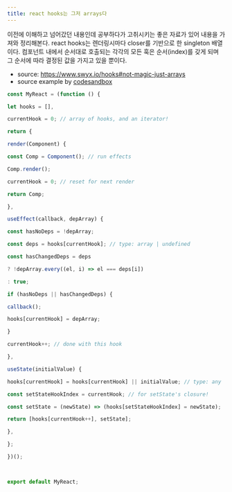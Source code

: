 ```yaml
---
title: react hooks는 그저 arrays다
---
```

이전에 이해하고 넘어갔던 내용인데 공부하다가 고취시키는 좋은 자료가 있어 내용을 가져와 정리해본다.
react hooks는 렌더링시마다 closer를 기반으로 한 singleton 배열이다. 컴포넌트 내에서 순서대로 호출되는 각각의 모든 훅은 순서(index)를 갖게 되며 그 순서에 따라 결정된 값을 가지고 있을 뿐이다.
- source: https://www.swyx.io/hooks#not-magic-just-arrays
- source example by [codesandbox](https://codesandbox.io/p/sandbox/react-hooks-not-magic-just-arrays-7n96dg)


```js
const MyReact = (function () {

let hooks = [],

currentHook = 0; // array of hooks, and an iterator!

return {

render(Component) {

const Comp = Component(); // run effects

Comp.render();

currentHook = 0; // reset for next render

return Comp;

},

useEffect(callback, depArray) {

const hasNoDeps = !depArray;

const deps = hooks[currentHook]; // type: array | undefined

const hasChangedDeps = deps

? !depArray.every((el, i) => el === deps[i])

: true;

if (hasNoDeps || hasChangedDeps) {

callback();

hooks[currentHook] = depArray;

}

currentHook++; // done with this hook

},

useState(initialValue) {

hooks[currentHook] = hooks[currentHook] || initialValue; // type: any

const setStateHookIndex = currentHook; // for setState's closure!

const setState = (newState) => (hooks[setStateHookIndex] = newState);

return [hooks[currentHook++], setState];

},

};

})();

  

export default MyReact;
```
